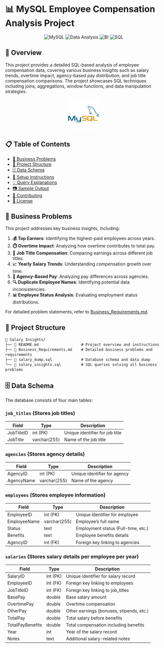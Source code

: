 # 📊 MySQL Employee Compensation Analysis Project

<div align="center">
  <img src="https://img.shields.io/badge/MySQL-4479A1?style=for-the-badge&logo=mysql&logoColor=white" alt="MySQL"/>
  <img src="https://img.shields.io/badge/Data%20Analysis-28A745?style=for-the-badge" alt="Data Analysis"/>
  <img src="https://img.shields.io/badge/Business%20Intelligence-0066B1?style=for-the-badge" alt="BI"/>
  <img src="https://img.shields.io/badge/SQL-F29111?style=for-the-badge" alt="SQL"/>
</div>

## 🌟 Overview
This project provides a detailed SQL-based analysis of employee compensation data, covering various business insights such as salary trends, overtime impact, agency-based pay distribution, and job title compensation comparisons. The project showcases SQL techniques including joins, aggregations, window functions, and data manipulation strategies.

<div align="center">
  <img src="https://raw.githubusercontent.com/devicons/devicon/master/icons/mysql/mysql-original-wordmark.svg" alt="mysql" width="100" height="100"/>
</div>

## 📋 Table of Contents
- [🎯 Business Problems](#-business-problems)
- [📁 Project Structure](#-project-structure)
- [🗄️ Data Schema](#️-data-schema)
- [🚀 Setup Instructions](#-setup-instructions)
- [💡 Query Explanations](#-query-explanations)
- [📷 Sample Output](#-sample-output)
- [🤝 Contributing](#-contributing)
- [📜 License](#-license)

## 🎯 Business Problems
This project addresses key business insights, including:

1. **💰 Top Earners**: Identifying the highest-paid employees across years.
2. **⏱️ Overtime Impact**: Analyzing how overtime contributes to total pay.
3. **👔 Job Title Compensation**: Comparing earnings across different job titles.
4. **📈 Yearly Salary Trends**: Understanding compensation growth over time.
5. **🏢 Agency-Based Pay**: Analyzing pay differences across agencies.
6. **🔍 Duplicate Employee Names**: Identifying potential data inconsistencies.
7. **📊 Employee Status Analysis**: Evaluating employment status distributions.

For detailed problem statements, refer to [Business_Requirements.md](Business_Requirements.md).

## 📁 Project Structure
```
📂 Salary Insights/
├── 📄 README.md                   # Project overview and instructions
├── 📄 Business_Requirements.md    # Detailed business problems and requirements
├── 📄 salary_dump.sql             # Database schema and data dump
└── 📄 salary_insights.sql         # SQL queries solving all business problems
```

## 🗄️ Data Schema
The database consists of four main tables:

### **`job_titles`** (Stores job titles)
| Field       | Type         | Description                   |
|------------|--------------|--------------------------------|
| JobTitleID | int (PK)     | Unique identifier for job title |
| JobTitle   | varchar(255) | Name of the job title         |

### **`agencies`** (Stores agency details)
| Field      | Type         | Description                    |
|-----------|--------------|--------------------------------|
| AgencyID  | int (PK)     | Unique identifier for agency  |
| AgencyName| varchar(255) | Name of the agency            |

### **`employees`** (Stores employee information)
| Field        | Type         | Description                          |
|-------------|--------------|--------------------------------------|
| EmployeeID  | int (PK)     | Unique identifier for employee      |
| EmployeeName| varchar(255) | Employee’s full name                |
| Status      | text         | Employment status (Full-time, etc.) |
| Benefits    | text         | Employee benefits details           |
| AgencyID    | int (FK)     | Foreign key linking to agencies     |

### **`salaries`** (Stores salary details per employee per year)
| Field            | Type   | Description                               |
|----------------|--------|-------------------------------------------|
| SalaryID       | int (PK) | Unique identifier for salary record      |
| EmployeeID     | int (FK) | Foreign key linking to employees        |
| JobTitleID     | int (FK) | Foreign key linking to job_titles       |
| BasePay        | double | Base salary amount                       |
| OvertimePay    | double | Overtime compensation                    |
| OtherPay       | double | Other earnings (bonuses, stipends, etc.)|
| TotalPay       | double | Total salary before benefits            |
| TotalPayBenefits | double | Total compensation including benefits   |
| Year           | int    | Year of the salary record                |
| Notes         | text   | Additional salary-related notes         |

